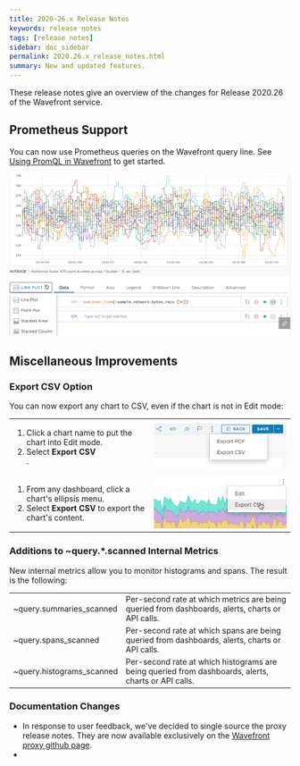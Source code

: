 ```yaml
---
title: 2020-26.x Release Notes
keywords: release notes
tags: [release notes]
sidebar: doc_sidebar
permalink: 2020.26.x_release_notes.html
summary: New and updated features.
---
```


These release notes give an overview of the changes for Release 2020.26 of the Wavefront service.


## Prometheus Support

You can now use Prometheus queries on the Wavefront query line. See [Using PromQL in Wavefront](wavefront_prometheus.html) to get started.

![Prometheus query](images/prometheus_sample.png)

## Miscellaneous Improvements

### Export CSV Option

You can now export any chart to CSV, even if the chart is not in Edit mode:

<table style="width: 100%;">
<tbody>
<tr>
<td width="50%">
<ol>
<li>Click a chart name to put the chart into Edit mode. </li>
<li>Select <strong>Export CSV</strong></li>.
</ol> </td>
<td width="50%"><img src="/images/export_pdf_csv.png" alt="Export PDF or CSV from chart in Edit mode"/> </td>
</tr>
<tr>
<td width="50%">
<ol>
<li>From any dashboard, click a chart's ellipsis menu. </li>
<li>Select <strong>Export CSV</strong> to export the chart's content.</li>
</ol> </td>
<td width="50%"><img src="/images/export_csv_chart.png" alt="Export PDF from chart"/></td>
</tr>
</tbody>
</table>

### Additions to ~query.*.scanned Internal Metrics

New internal metrics allow you to monitor histograms and spans. The result is the following:

<table style="width: 100%;">
<tbody>
<tr>
<td width="30%">~query.summaries_scanned</td>
<td width="70%">Per-second rate at which metrics are being queried from dashboards, alerts, charts or API calls.
</td>
</tr>
<tr>
<td width="30%">~query.spans_scanned</td>
<td width="70%">Per-second rate at which spans are being queried from dashboards, alerts, charts or API calls.
</td>
</tr>
<tr>
<td width="30%">~query.histograms_scanned</td>
<td width="70%">Per-second rate at which histograms are being queried from dashboards, alerts, charts or API calls.
</td>
</tr>
</tbody>
</table>

### Documentation Changes

* In response to user feedback, we've decided to single source the proxy release notes. They are now available exclusively on the [Wavefront proxy github page](https://github.com/wavefrontHQ/java/releases).
*
